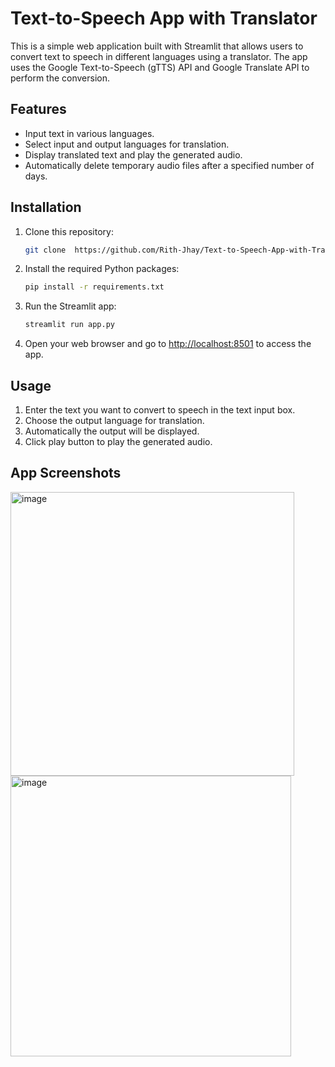 # Text-to-Speech App with Translator

This is a simple web application built with Streamlit that allows users to convert text to speech in different languages using a translator. The app uses the Google Text-to-Speech (gTTS) API and Google Translate API to perform the conversion.

## Features

- Input text in various languages.
- Select input and output languages for translation.
- Display translated text and play the generated audio.
- Automatically delete temporary audio files after a specified number of days.

## Installation

1. Clone this repository:

    ```bash
    git clone  https://github.com/Rith-Jhay/Text-to-Speech-App-with-Translator-using-Streamlit.git
    ```

2. Install the required Python packages:

    ```bash
    pip install -r requirements.txt
    ```

3. Run the Streamlit app:

    ```bash
    streamlit run app.py
    ```

4. Open your web browser and go to [http://localhost:8501](http://localhost:8501) to access the app.

## Usage

1. Enter the text you want to convert to speech in the text input box.
2. Choose the output language for translation.
3. Automatically the output will be displayed.
4. Click play button to play the generated audio.

## App Screenshots
<img width="454" alt="image" src="https://github.com/Rith-Jhay/Text-to-Speech-App-with-Translator-using-Streamlit/assets/130302683/a635f1bf-0f16-42c8-a204-4efb2d038792">
<img width="449" alt="image" src="https://github.com/Rith-Jhay/Text-to-Speech-App-with-Translator-using-Streamlit/assets/130302683/2e06e508-7a3a-4ea6-b9b2-3b5754d5040d">


